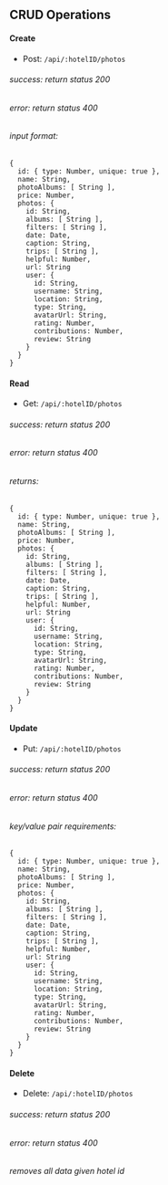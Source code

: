 ## CRUD Operations

#### Create

* Post: `/api/:hotelID/photos`

###### success: return status 200
###### error: return status 400

###### input format:
```
{
  id: { type: Number, unique: true },
  name: String,
  photoAlbums: [ String ],
  price: Number,
  photos: {
    id: String,
    albums: [ String ],
    filters: [ String ],
    date: Date,
    caption: String,
    trips: [ String ],
    helpful: Number,
    url: String
    user: {
      id: String,
      username: String,
      location: String,
      type: String,
      avatarUrl: String,
      rating: Number,
      contributions: Number,
      review: String
    }
  }
}
```


#### Read

* Get: `/api/:hotelID/photos`

###### success: return status 200
###### error: return status 400

###### returns:
```
{
  id: { type: Number, unique: true },
  name: String,
  photoAlbums: [ String ],
  price: Number,
  photos: {
    id: String,
    albums: [ String ],
    filters: [ String ],
    date: Date,
    caption: String,
    trips: [ String ],
    helpful: Number,
    url: String
    user: {
      id: String,
      username: String,
      location: String,
      type: String,
      avatarUrl: String,
      rating: Number,
      contributions: Number,
      review: String
    }
  }
}
```

#### Update

* Put: `/api/:hotelID/photos`

###### success: return status 200
###### error: return status 400

###### key/value pair requirements:
```
{
  id: { type: Number, unique: true },
  name: String,
  photoAlbums: [ String ],
  price: Number,
  photos: {
    id: String,
    albums: [ String ],
    filters: [ String ],
    date: Date,
    caption: String,
    trips: [ String ],
    helpful: Number,
    url: String
    user: {
      id: String,
      username: String,
      location: String,
      type: String,
      avatarUrl: String,
      rating: Number,
      contributions: Number,
      review: String
    }
  }
}
```


#### Delete

* Delete: `/api/:hotelID/photos`

###### success: return status 200
###### error: return status 400

###### removes all data given hotel id